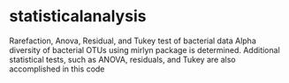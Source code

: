 # statisticalanalysis
Rarefaction, Anova, Residual, and Tukey test of bacterial data
Alpha diversity of bacterial OTUs using mirlyn package is determined.
Additional statistical tests, such as ANOVA, residuals, and Tukey are also accomplished in this code
